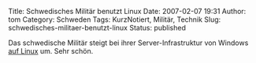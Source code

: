 Title: Schwedisches Militär benutzt Linux
Date: 2007-02-07 19:31
Author: tom
Category: Schweden
Tags: KurzNotiert, Militär, Technik
Slug: schwedisches-militaer-benutzt-linux
Status: published

Das schwedische Militär steigt bei ihrer Server-Infrastruktur von
Windows [auf Linux](http://www.heise.de/newsticker/meldung/84939) um.
Sehr schön.

